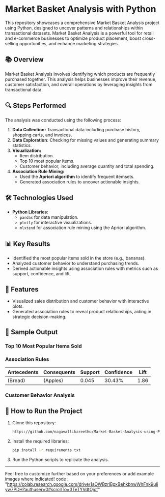 
# Market Basket Analysis with Python

This repository showcases a comprehensive Market Basket Analysis project using Python, designed to uncover patterns and relationships within transactional datasets. Market Basket Analysis is a powerful tool for retail and e-commerce businesses to optimize product placement, boost cross-selling opportunities, and enhance marketing strategies.

## 📚 Overview

Market Basket Analysis involves identifying which products are frequently purchased together. This analysis helps businesses improve their revenue, customer satisfaction, and overall operations by leveraging insights from transactional data.

## 🔍 Steps Performed

The analysis was conducted using the following process:

1. **Data Collection:** Transactional data including purchase history, shopping carts, and invoices.
2. **Data Exploration:** Checking for missing values and generating summary statistics.
3. **Visualization:** 
   - Item distribution.
   - Top 10 most popular items.
   - Customer behavior, including average quantity and total spending.
4. **Association Rule Mining:** 
   - Used the **Apriori algorithm** to identify frequent itemsets.
   - Generated association rules to uncover actionable insights.

## 🛠 Technologies Used

- **Python Libraries:** 
  - `pandas` for data manipulation.
  - `plotly` for interactive visualizations.
  - `mlxtend` for association rule mining using the Apriori algorithm.

## 📊 Key Results

- Identified the most popular items sold in the store (e.g., bananas).
- Analyzed customer behavior to understand purchasing trends.
- Derived actionable insights using association rules with metrics such as support, confidence, and lift.

## 🔗 Features

- Visualized sales distribution and customer behavior with interactive plots.
- Generated association rules to reveal product relationships, aiding in strategic decision-making.

## 🛒 Sample Output

### Top 10 Most Popular Items Sold

### Association Rules

| **Antecedents** | **Consequents** | **Support** | **Confidence** | **Lift** |
|------------------|-----------------|-------------|----------------|----------|
| (Bread)         | (Apples)       | 0.045       | 30.43%        | 1.86     |

### Customer Behavior Analysis

## 🚀 How to Run the Project

1. Clone this repository:  
   ```bash
   https://github.com/nagavallikareethu/Market-Basket-Analysis-using-Python
   ```
2. Install the required libraries:  
   ```bash
   pip install -r requirements.txt
   ```
3. Run the Python scripts to replicate the analysis.

---

Feel free to customize further based on your preferences or add example images where indicated!
code : "https://colab.research.google.com/drive/1sOWBzrIBpxBehkbnwWhFnk9uIiyw7PDH?authuser=0#scrollTo=3TeTYVdtOjcf"
